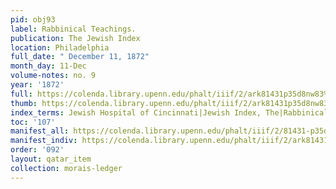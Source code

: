 ```yaml
---
pid: obj93
label: Rabbinical Teachings.
publication: The Jewish Index
location: Philadelphia
full_date: " December 11, 1872"
month_day: 11-Dec
volume-notes: no. 9
year: '1872'
full: https://colenda.library.upenn.edu/phalt/iiif/2/ark81431p35d8nw83%2FSHA256E-s8977148--1dcb13bf51673828a8622811e33c305afaca02c039d58dd3f7aeb6bb694f45fa.jpeg/full/3500,/0/default.jpg
thumb: https://colenda.library.upenn.edu/phalt/iiif/2/ark81431p35d8nw83%2FSHA256E-s8977148--1dcb13bf51673828a8622811e33c305afaca02c039d58dd3f7aeb6bb694f45fa.jpeg/full/!200,200/0/default.jpg
index_terms: Jewish Hospital of Cincinnati|Jewish Index, The|Rabbinical Teachings
toc: '107'
manifest_all: https://colenda.library.upenn.edu/phalt/iiif/2/81431-p35d8nw83/manifest
manifest_indiv: https://colenda.library.upenn.edu/phalt/iiif/2/ark81431p35d8nw83%2FSHA256E-s8977148--1dcb13bf51673828a8622811e33c305afaca02c039d58dd3f7aeb6bb694f45fa.jpeg
order: '092'
layout: qatar_item
collection: morais-ledger
---
```

